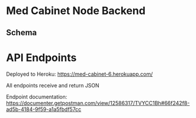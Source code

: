 
# Med Cabinet Node Backend

## Schema

# API Endpoints
Deployed to Heroku: https://med-cabinet-6.herokuapp.com/

All endpoints receive and return JSON

Endpoint documentation: https://documenter.getpostman.com/view/12586317/TVYCC1Bh#66f242f8-ad5b-4184-9f59-a1a5fbdf57cc
